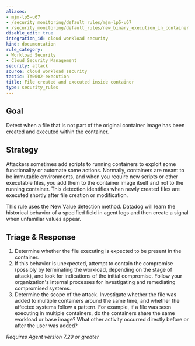 ```yaml
---
aliases:
- mjm-lp5-u67
- /security_monitoring/default_rules/mjm-lp5-u67
- /security_monitoring/default_rules/new_binary_execution_in_container
disable_edit: true
integration_id: cloud workload security
kind: documentation
rule_category:
- Workload Security
- Cloud Security Management
security: attack
source: cloud workload security
tactic: TA0002-execution
title: File created and executed inside container
type: security_rules
---
```


## Goal
Detect when a file that is not part of the original container image has been created and executed within the container.

## Strategy
Attackers sometimes add scripts to running containers to exploit some functionality or automate some actions. Normally, containers are meant to be immutable environments, and when you require new scripts or other executable files, you add them to the container image itself and not to the running container. This detection identifies when newly created files are executed shortly after file creation or modification.

This rule uses the New Value detection method. Datadog will learn the historical behavior of a specified field in agent logs and then create a signal when unfamiliar values appear.

## Triage & Response
1. Determine whether the file executing is expected to be present in the container. 
2. If this behavior is unexpected, attempt to contain the compromise (possibly by terminating the workload, depending on the stage of attack), and look for indications of the initial compromise. Follow your organization's internal processes for investigating and remediating compromised systems.
3. Determine the scope of the attack. Investigate whether the file was added to multiple containers around the same time, and whether the affected systems follow a pattern. For example, if a file was seen executing in multiple containers, do the containers share the same workload or base image? What other activity occurred directly before or after the user was added?


*Requires Agent version 7.29 or greater*
